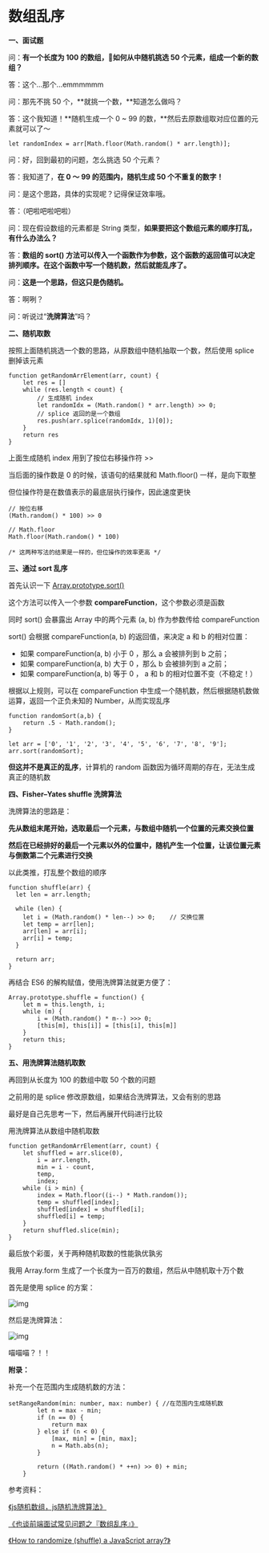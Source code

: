 # 数组乱序

**一、面试题**

问：**有一个长度为 100 的数组，如何从中随机挑选 50 个元素，组成一个新的数组？**

答：这个...那个...emmmmmm

问：那先不挑 50 个，**就挑一个数，**知道怎么做吗？

答：这个我知道！**随机生成一个 0 ~ 99 的数，**然后去原数组取对应位置的元素就可以了～

```
let randomIndex = arr[Math.floor(Math.random() * arr.length)];
```

问：好，回到最初的问题，怎么挑选 50 个元素？

答：我知道了，**在 0 ～ 99 的范围内，随机生成 50 个不重复的数字！**

问：是这个思路，具体的实现呢？记得保证效率哦。

答：（吧啦吧啦吧啦）

问：现在假设数组的元素都是 String 类型，**如果要把这个数组元素的顺序打乱，有什么办法么？**

答：**数组的 sort() 方法可以传入一个函数作为参数，这个函数的返回值可以决定排列顺序。在这个函数中写一个随机数，然后就能乱序了。**

问：**这是一个思路，但这只是伪随机。**

答：啊咧？

问：听说过“**洗牌算法**”吗？

 

**二、随机取数**

按照上面随机挑选一个数的思路，从原数组中随机抽取一个数，然后使用 splice 删掉该元素

```
function getRandomArrElement(arr, count) {
    let res = []
    while (res.length < count) {
        // 生成随机 index
        let randomIdx = (Math.random() * arr.length) >> 0;
        // splice 返回的是一个数组
        res.push(arr.splice(randomIdx, 1)[0]);
    }
    return res
}
```

上面生成随机 index 用到了按位右移操作符 >> 

当后面的操作数是 0 的时候，该语句的结果就和 Math.floor() 一样，是向下取整

但位操作符是在数值表示的最底层执行操作，因此速度更快

```
// 按位右移
(Math.random() * 100) >> 0

// Math.floor
Math.floor(Math.random() * 100)

/* 这两种写法的结果是一样的，但位操作的效率更高 */
```

 

**三、通过 sort 乱序**

首先认识一下 [Array.prototype.sort()](https://developer.mozilla.org/zh-CN/docs/Web/JavaScript/Reference/Global_Objects/Array/sort)

这个方法可以传入一个参数 **compareFunction**，这个参数必须是函数

同时 sort() 会暴露出 Array 中的两个元素 (a, b) 作为参数传给 compareFunction

sort() 会根据 compareFunction(a, b) 的返回值，来决定 a 和 b 的相对位置：

- 如果 compareFunction(a, b) 小于 0 ，那么 a 会被排列到 b 之前；
- 如果 compareFunction(a, b) 大于 0 ，那么 b 会被排列到 a 之前；
- 如果 compareFunction(a, b) 等于 0 ， a 和 b 的相对位置不变（不稳定！）

根据以上规则，可以在 compareFunction 中生成一个随机数，然后根据随机数做运算，返回一个正负未知的 Number，从而实现乱序

```
function randomSort(a,b) { 
    return .5 - Math.random(); 
}

let arr = ['0', '1', '2', '3', '4', '5', '6', '7', '8', '9'];
arr.sort(randomSort);
```

**但这并不是真正的乱序**，计算机的 random 函数因为循环周期的存在，无法生成真正的随机数

 

**四、Fisher–Yates shuffle 洗牌算法**

洗牌算法的思路是：

**先从数组末尾开始，选取最后一个元素，与数组中随机一个位置的元素交换位置**

**然后在已经排好的最后一个元素以外的位置中，随机产生一个位置，让该位置元素与倒数第二个元素进行交换**

以此类推，打乱整个数组的顺序

```
function shuffle(arr) {
  let len = arr.length;

  while (len) {
    let i = (Math.random() * len--) >> 0;    // 交换位置
    let temp = arr[len];
    arr[len] = arr[i];
    arr[i] = temp;
  }

  return arr;
}
```

再结合 ES6 的解构赋值，使用洗牌算法就更方便了：

```
Array.prototype.shuffle = function() {
    let m = this.length, i;
    while (m) {
        i = (Math.random() * m--) >>> 0;
        [this[m], this[i]] = [this[i], this[m]]
    }
    return this;
}
```



**五、用洗牌算法随机取数**

再回到从长度为 100 的数组中取 50 个数的问题

之前用的是 splice 修改原数组，如果结合洗牌算法，又会有别的思路

最好是自己先思考一下，然后再展开代码进行比较

用洗牌算法从数组中随机取数

```
function getRandomArrElement(arr, count) {
    let shuffled = arr.slice(0), 
        i = arr.length, 
        min = i - count, 
        temp, 
        index;
    while (i > min) {
        index = Math.floor((i--) * Math.random());
        temp = shuffled[index];
        shuffled[index] = shuffled[i];
        shuffled[i] = temp;
    }
    return shuffled.slice(min);
}
```

最后放个彩蛋，关于两种随机取数的性能孰优孰劣

我用 Array.form 生成了一个长度为一百万的数组，然后从中随机取十万个数

首先是使用 splice 的方案：

![img](https://img2018.cnblogs.com/blog/1059788/201903/1059788-20190312175230959-1538496938.png)

 然后是洗牌算法：

![img](https://img2018.cnblogs.com/blog/1059788/201903/1059788-20190312175420021-363802993.png)

喵喵喵？！！ 

 

 

**附录：**

补充一个在范围内生成随机数的方法：

```
setRangeRandom(min: number, max: number) { //在范围内生成随机数
        let n = max - min;
        if (n == 0) {
            return max
        } else if (n < 0) {
            [max, min] = [min, max];
            n = Math.abs(n);
        }

        return ((Math.random() * ++n) >> 0) + min;
    }
```

 

参考资料：

[《js随机数组，js随机洗牌算法》](http://caibaojian.com/js-random-array.html)

[《也谈前端面试常见问题之『数组乱序』》](https://segmentfault.com/a/1190000005875191)

[《How to randomize (shuffle) a JavaScript array?》](https://stackoverflow.com/questions/2450954/how-to-randomize-shuffle-a-javascript-array)